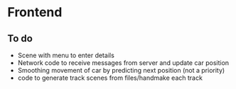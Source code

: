 # Frontend

## To do
- Scene with menu to enter details
- Network code to receive messages from server and update car position
- Smoothing movement of car by predicting next position (not a priority)
- code to generate track scenes from files/handmake each track
